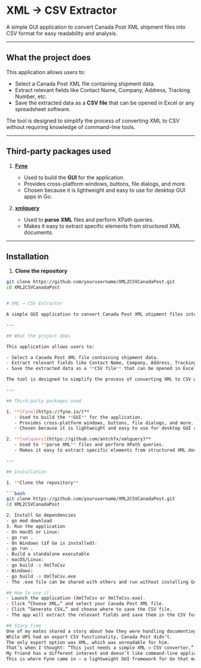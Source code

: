 # XML → CSV Extractor

A simple GUI application to convert Canada Post XML shipment files into CSV format for easy readability and analysis.

---

## What the project does

This application allows users to:

- Select a Canada Post XML file containing shipment data.  
- Extract relevant fields like Contact Name, Company, Address, Tracking Number, etc.  
- Save the extracted data as a **CSV file** that can be opened in Excel or any spreadsheet software.  

The tool is designed to simplify the process of converting XML to CSV without requiring knowledge of command-line tools.

---

## Third-party packages used

1. **[Fyne](https://fyne.io/)**  
   - Used to build the **GUI** for the application.  
   - Provides cross-platform windows, buttons, file dialogs, and more.  
   - Chosen because it is lightweight and easy to use for desktop GUI apps in Go.  

2. **[xmlquery](https://github.com/antchfx/xmlquery)**  
   - Used to **parse XML** files and perform XPath queries.  
   - Makes it easy to extract specific elements from structured XML documents.  

---

## Installation

1. **Clone the repository**

```bash
git clone https://github.com/yourusername/XML2CSVCanadaPost.git
cd XML2CSVCanadaPost


# XML → CSV Extractor

A simple GUI application to convert Canada Post XML shipment files into CSV format for easy readability and analysis.

---

## What the project does

This application allows users to:

- Select a Canada Post XML file containing shipment data.  
- Extract relevant fields like Contact Name, Company, Address, Tracking Number, etc.  
- Save the extracted data as a **CSV file** that can be opened in Excel or any spreadsheet software.  

The tool is designed to simplify the process of converting XML to CSV without requiring knowledge of command-line tools.

---

## Third-party packages used

1. **[Fyne](https://fyne.io/)**  
   - Used to build the **GUI** for the application.  
   - Provides cross-platform windows, buttons, file dialogs, and more.  
   - Chosen because it is lightweight and easy to use for desktop GUI apps in Go.  

2. **[xmlquery](https://github.com/antchfx/xmlquery)**  
   - Used to **parse XML** files and perform XPath queries.  
   - Makes it easy to extract specific elements from structured XML documents.  

---

## Installation

1. **Clone the repository**

```bash
git clone https://github.com/yourusername/XML2CSVCanadaPost.git
cd XML2CSVCanadaPost

2. Install Go dependencies
- go mod download
3. Run the application
- On macOS or Linux:
- go run .
- On Windows (if Go is installed):
- go run .
- Build a standalone executable
- macOS/Linux:
- go build -o XmlToCsv
- Windows:
- go build -o XmlToCsv.exe
- The .exe file can be shared with others and run without installing Go.

## How to use it
- Launch the application (XmlToCsv or XmlToCsv.exe).
- Click “Choose XML…” and select your Canada Post XML file.
- Click “Generate CSV…” and choose where to save the CSV file.
- The app will extract the relevant fields and save them in the CSV format.

## Story time
One of my mates shared a story about how they were handling documenting shipments every day.
While UPS had an export CSV functionality, Canada Post didn’t.
The only export option was XML, which was unreadable for him.
That’s when I thought: “This just needs a simple XML → CSV converter.”
My friend has a different interest and doesn’t like command-line applications, so I decided he needed a GUI.
This is where Fyne came in — a lightweight GUI framework for Go that made it easy to turn a simple converter into a friendly desktop application.